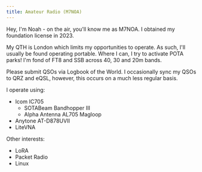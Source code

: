 ```yaml
---
title: Amateur Radio (M7NOA)
---
```


Hey, I'm Noah - on the air, you'll know me as M7NOA. I obtained my foundation license in 2023.

My QTH is London which limits my opportunities to operate. As such, I'll usually be found operating portable. Where I 
can, I try to activate POTA parks! I'm fond of FT8 and SSB across 40, 30 and 20m bands.

Please submit QSOs via Logbook of the World. I occasionally sync my QSOs to QRZ and eQSL, however, this occurs on a much
less regular basis.

I operate using:

- Icom IC705
  - SOTABeam Bandhopper III
  - Alpha Antenna AL705 Magloop
- Anytone AT-D878UVII
- LiteVNA

Other interests:

- LoRA
- Packet Radio
- Linux
